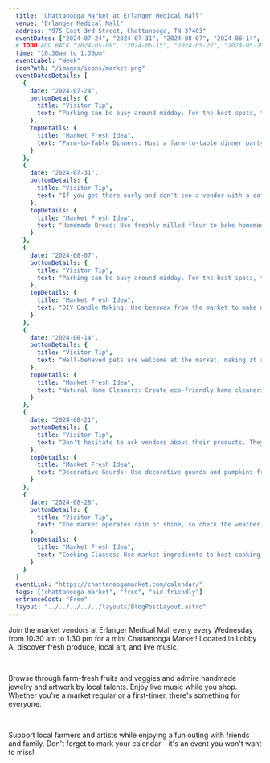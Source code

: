 ```yaml
---
  title: "Chattanooga Market at Erlanger Medical Mall"
  venue: "Erlanger Medical Mall"
  address: "975 East 3rd Street, Chattanooga, TN 37403"
  eventDates: ["2024-07-24", "2024-07-31", "2024-08-07", "2024-08-14", "2024-08-21", "2024-08-28"]
  # TODO ADD BACK "2024-05-08", "2024-05-15", "2024-05-22", "2024-05-29", "2024-06-05", "2024-06-12", "2024-06-19", "2024-06-26", "2024-07-03", "2024-07-10", "2024-07-17", 
  time: "10:30am to 1:30pm"
  eventLabel: "Week"
  iconPath: "/images/icons/market.png"
  eventDatesDetails: [
    {
      date: "2024-07-24", 
      bottomDetails: {
        title: "Visitor Tip", 
        text: "Parking can be busy around midday. For the best spots, try arriving right at the start of the market or closer to the end."
      },
      topDetails: {
        title: "Market Fresh Idea",
        text: "Farm-to-Table Dinners: Host a farm-to-table dinner party featuring all fresh market ingredients."
      }
    },
    {
      date: "2024-07-31", 
      bottomDetails: {
        title: "Visitor Tip", 
        text: "If you get there early and don't see a vendor with a coffee offering, there is a Starbucks very close by to help get your morning (or afternoon) going.",
      },
      topDetails: {
        title: "Market Fresh Idea", 
        text: "Homemade Bread: Use freshly milled flour to bake homemade bread or other baked goods.",
      }
    },
    {
      date: "2024-08-07",
      bottomDetails: {
        title: "Visitor Tip", 
        text: "Parking can be busy around midday. For the best spots, try arriving right at the start of the market or closer to the end."
      },
      topDetails: {
        title: "Market Fresh Idea", 
        text: "DIY Candle Making: Use beeswax from the market to make natural, homemade candles.",
      }
    },
    {
      date: "2024-08-14", 
      bottomDetails: {
        title: "Visitor Tip", 
        text: "Well-behaved pets are welcome at the market, making it a fun outing for the whole family, including furry friends."
      },
      topDetails: {
        title: "Market Fresh Idea", 
        text: "Natural Home Cleaners: Create eco-friendly home cleaners using ingredients like vinegar, citrus, and essential oils.",
      }
    },
    {
      date: "2024-08-21", 
      bottomDetails: {
        title: "Visitor Tip", 
        text: "Don't hesitate to ask vendors about their products. They can offer great advice, cooking tips, and sometimes even samples."
      },
      topDetails: {
        title: "Market Fresh Idea", 
        text: "Decorative Gourds: Use decorative gourds and pumpkins from the market for seasonal home decor.",
      }
    },
    {
      date: "2024-08-28", 
      bottomDetails: {
        title: "Visitor Tip", 
        text: "The market operates rain or shine, so check the weather forecast and dress appropriately. Bring an umbrella or wear sunscreen and a hat, depending on the forecast.",
      },
      topDetails: {
        title: "Market Fresh Idea", 
        text: "Cooking Classes: Use market ingredients to host cooking classes or demonstrations for friends and family.",
      }
    }
  ]
  eventLink: "https://chattanoogamarket.com/calendar/"
  tags: ["chattanooga-market", "free", "kid-friendly"]
  entranceCost: "Free"
  layout: "../../../../../layouts/BlogPostLayout.astro"
---
```



Join the market vendors at Erlanger Medical Mall every every Wednesday from 10:30 am to 1:30 pm for a mini Chattanooga Market! Located in Lobby A, discover fresh produce, local art, and live music.

<br>

Browse through farm-fresh fruits and veggies and admire handmade jewelry and artwork by local talents. Enjoy live music while you shop. Whether you're a market regular or a first-timer, there's something for everyone.

<br>

Support local farmers and artists while enjoying a fun outing with friends and family. Don't forget to mark your calendar – it's an event you won't want to miss!